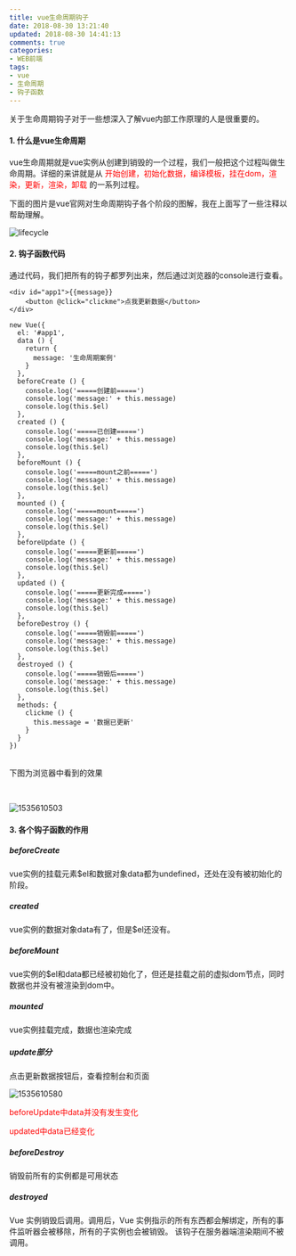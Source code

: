 ```yaml
---
title: vue生命周期钩子
date: 2018-08-30 13:21:40
updated: 2018-08-30 14:41:13
comments: true
categories:
- WEB前端
tags:
- vue
- 生命周期
- 钩子函数
---
```


关于生命周期钩子对于一些想深入了解vue内部工作原理的人是很重要的。

#### 1. 什么是vue生命周期

vue生命周期就是vue实例从创建到销毁的一个过程，我们一般把这个过程叫做生命周期。详细的来讲就是从<span style="color: red;"> 开始创建，初始化数据，编译模板，挂在dom，渲染，更新，渲染，卸载 </span>的一系列过程。

下面的图片是vue官网对生命周期钩子各个阶段的图解，我在上面写了一些注释以帮助理解。

![lifecycle](lifecycle.png)

#### 2. 钩子函数代码

通过代码，我们把所有的钩子都罗列出来，然后通过浏览器的console进行查看。

```vue
<div id="app1">{{message}}
    <button @click="clickme">点我更新数据</button>
</div>

new Vue({
  el: '#app1',
  data () {
    return {
      message: '生命周期案例'
    }
  },
  beforeCreate () {
    console.log('=====创建前=====')
    console.log('message:' + this.message)
    console.log(this.$el)
  },
  created () {
    console.log('=====已创建=====')
    console.log('message:' + this.message)
    console.log(this.$el)
  },
  beforeMount () {
    console.log('=====mount之前=====')
    console.log('message:' + this.message)
    console.log(this.$el)
  },
  mounted () {
    console.log('=====mount=====')
    console.log('message:' + this.message)
    console.log(this.$el)
  },
  beforeUpdate () {
    console.log('=====更新前=====')
    console.log('message:' + this.message)
    console.log(this.$el)
  },
  updated () {
    console.log('=====更新完成=====')
    console.log('message:' + this.message)
    console.log(this.$el)
  },
  beforeDestroy () {
    console.log('=====销毁前=====')
    console.log('message:' + this.message)
    console.log(this.$el)
  },
  destroyed () {
    console.log('=====销毁后=====')
    console.log('message:' + this.message)
    console.log(this.$el)
  },
  methods: {
    clickme () {
      this.message = '数据已更新'
    }
  }
})
```

<br>下图为浏览器中看到的效果

<br>

![1535610503](1535610503.jpg)

#### 3. 各个钩子函数的作用

##### beforeCreate

vue实例的挂载元素$el和数据对象data都为undefined，还处在没有被初始化的阶段。

##### created

vue实例的数据对象data有了，但是$el还没有。

##### beforeMount

vue实例的$el和data都已经被初始化了，但还是挂载之前的虚拟dom节点，同时数据也并没有被渲染到dom中。

##### mounted

vue实例挂载完成，数据也渲染完成

##### update部分

点击更新数据按钮后，查看控制台和页面

![1535610580](1535610580.jpg)

<span style="color: red;">beforeUpdate中data并没有发生变化</span>

<span style="color: red;">updated中data已经变化</span>

##### beforeDestroy

销毁前所有的实例都是可用状态

##### destroyed

Vue 实例销毁后调用。调用后，Vue 实例指示的所有东西都会解绑定，所有的事件监听器会被移除，所有的子实例也会被销毁。 该钩子在服务器端渲染期间不被调用。